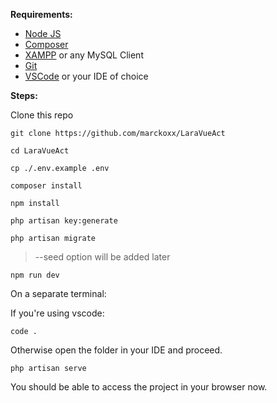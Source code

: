 **Requirements:**

- [Node JS](https://nodejs.org/en)
- [Composer](https://getcomposer.org/download/)
- [XAMPP](https://www.apachefriends.org/download.html) or any MySQL Client
- [Git](https://git-scm.com/downloads)
- [VSCode](https://code.visualstudio.com/Download) or your IDE of choice

**Steps:**

Clone this repo

`git clone https://github.com/marckoxx/LaraVueAct`

`cd LaraVueAct`

`cp ./.env.example .env`

`composer install`

`npm install`

`php artisan key:generate`

`php artisan migrate`

> --seed option will be added later

`npm run dev`

On a separate terminal:

If you're using vscode:

`code .`

Otherwise open the folder in your IDE and proceed.

`php artisan serve`

You should be able to access the project in your browser now.
